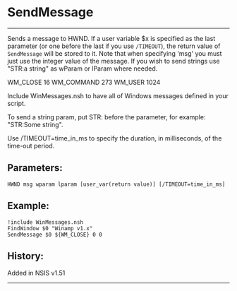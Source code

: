 # SendMessage

---

Sends a message to HWND. If a user variable $x is specified as the last parameter (or one before the last if you use `/TIMEOUT`), the return value of `SendMessage` will be stored to it. Note that when specifying 'msg' you must just use the integer value of the message. If you wish to send strings use "STR:a string" as wParam or lParam where needed.

WM_CLOSE 16
WM_COMMAND 273
WM_USER 1024

Include WinMessages.nsh to have all of Windows messages defined in your script.

To send a string param, put STR: before the parameter, for example: "STR:Some string".

Use /TIMEOUT=time\_in\_ms to specify the duration, in milliseconds, of the time-out period.

## Parameters:

    HWND msg wparam lparam [user_var(return value)] [/TIMEOUT=time_in_ms]

## Example:

	!include WinMessages.nsh
	FindWindow $0 "Winamp v1.x"
	SendMessage $0 ${WM_CLOSE} 0 0

## History:

Added in NSIS v1.51

---

